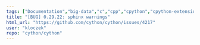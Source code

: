 ```yaml
---
tags: ["Documentation","big-data","c","cpp","cpython","cpython-extensions","cython","performance","python"]
title: "[BUG] 0.29.22: sphinx warnings"
html_url: "https://github.com/cython/cython/issues/4217"
user: "kloczek"
repo: "cython/cython"
---
```


